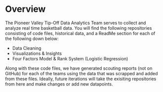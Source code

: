 # Overview

The Pioneer Valley Tip-Off Data Analytics Team serves to collect and analyze real time basketball data. You will find the following repositories consisting of code files, historical data, and a ReadMe section for each of the following down below:

- Data Cleaning
- Visualizations & Insights
- Four Factors Model & Rank System (Logistic Regression)

Along with these code files, we have generated scouting reports (not on GitHub) for each of the teams using the data that was scrapped and added from these files. Ideally, future iterations will take the exisiting repositories from here and make changes or add new datapoints.
